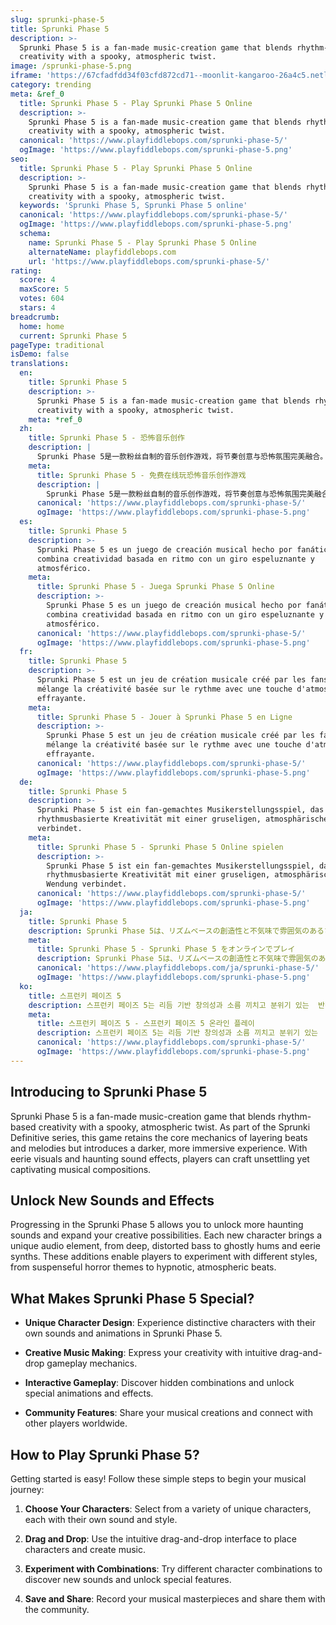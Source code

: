 ```yaml
---
slug: sprunki-phase-5
title: Sprunki Phase 5
description: >-
  Sprunki Phase 5 is a fan-made music-creation game that blends rhythm-based
  creativity with a spooky, atmospheric twist.
image: /sprunki-phase-5.png
iframe: 'https://67cfadfdd34f03cfd872cd71--moonlit-kangaroo-26a4c5.netlify.app/'
category: trending
meta: &ref_0
  title: Sprunki Phase 5 - Play Sprunki Phase 5 Online
  description: >-
    Sprunki Phase 5 is a fan-made music-creation game that blends rhythm-based
    creativity with a spooky, atmospheric twist.
  canonical: 'https://www.playfiddlebops.com/sprunki-phase-5/'
  ogImage: 'https://www.playfiddlebops.com/sprunki-phase-5.png'
seo:
  title: Sprunki Phase 5 - Play Sprunki Phase 5 Online
  description: >-
    Sprunki Phase 5 is a fan-made music-creation game that blends rhythm-based
    creativity with a spooky, atmospheric twist.
  keywords: 'Sprunki Phase 5, Sprunki Phase 5 online'
  canonical: 'https://www.playfiddlebops.com/sprunki-phase-5/'
  ogImage: 'https://www.playfiddlebops.com/sprunki-phase-5.png'
  schema:
    name: Sprunki Phase 5 - Play Sprunki Phase 5 Online
    alternateName: playfiddlebops.com
    url: 'https://www.playfiddlebops.com/sprunki-phase-5/'
rating:
  score: 4
  maxScore: 5
  votes: 604
  stars: 4
breadcrumb:
  home: home
  current: Sprunki Phase 5
pageType: traditional
isDemo: false
translations:
  en:
    title: Sprunki Phase 5
    description: >-
      Sprunki Phase 5 is a fan-made music-creation game that blends rhythm-based
      creativity with a spooky, atmospheric twist.
    meta: *ref_0
  zh:
    title: Sprunki Phase 5 - 恐怖音乐创作
    description: |
      Sprunki Phase 5是一款粉丝自制的音乐创作游戏，将节奏创意与恐怖氛围完美融合。体验黑暗沉浸式音乐创作体验！
    meta:
      title: Sprunki Phase 5 - 免费在线玩恐怖音乐创作游戏
      description: |
        Sprunki Phase 5是一款粉丝自制的音乐创作游戏，将节奏创意与恐怖氛围完美融合。创作黑暗音乐，探索恐怖美学！
      canonical: 'https://www.playfiddlebops.com/sprunki-phase-5/'
      ogImage: 'https://www.playfiddlebops.com/sprunki-phase-5.png'
  es:
    title: Sprunki Phase 5
    description: >-
      Sprunki Phase 5 es un juego de creación musical hecho por fanáticos que
      combina creatividad basada en ritmo con un giro espeluznante y
      atmosférico.
    meta:
      title: Sprunki Phase 5 - Juega Sprunki Phase 5 Online
      description: >-
        Sprunki Phase 5 es un juego de creación musical hecho por fanáticos que
        combina creatividad basada en ritmo con un giro espeluznante y
        atmosférico.
      canonical: 'https://www.playfiddlebops.com/sprunki-phase-5/'
      ogImage: 'https://www.playfiddlebops.com/sprunki-phase-5.png'
  fr:
    title: Sprunki Phase 5
    description: >-
      Sprunki Phase 5 est un jeu de création musicale créé par les fans qui
      mélange la créativité basée sur le rythme avec une touche d'atmosphère
      effrayante.
    meta:
      title: Sprunki Phase 5 - Jouer à Sprunki Phase 5 en Ligne
      description: >-
        Sprunki Phase 5 est un jeu de création musicale créé par les fans qui
        mélange la créativité basée sur le rythme avec une touche d'atmosphère
        effrayante.
      canonical: 'https://www.playfiddlebops.com/sprunki-phase-5/'
      ogImage: 'https://www.playfiddlebops.com/sprunki-phase-5.png'
  de:
    title: Sprunki Phase 5
    description: >-
      Sprunki Phase 5 ist ein fan-gemachtes Musikerstellungsspiel, das
      rhythmusbasierte Kreativität mit einer gruseligen, atmosphärischen Wendung
      verbindet.
    meta:
      title: Sprunki Phase 5 - Sprunki Phase 5 Online spielen
      description: >-
        Sprunki Phase 5 ist ein fan-gemachtes Musikerstellungsspiel, das
        rhythmusbasierte Kreativität mit einer gruseligen, atmosphärischen
        Wendung verbindet.
      canonical: 'https://www.playfiddlebops.com/sprunki-phase-5/'
      ogImage: 'https://www.playfiddlebops.com/sprunki-phase-5.png'
  ja:
    title: Sprunki Phase 5
    description: Sprunki Phase 5は、リズムベースの創造性と不気味で雰囲気のあるひねりを融合したファン制作の音楽制作ゲームです。
    meta:
      title: Sprunki Phase 5 - Sprunki Phase 5 をオンラインでプレイ
      description: Sprunki Phase 5は、リズムベースの創造性と不気味で雰囲気のあるひねりを融合したファン制作の音楽制作ゲームです。
      canonical: 'https://www.playfiddlebops.com/ja/sprunki-phase-5/'
      ogImage: 'https://www.playfiddlebops.com/sprunki-phase-5.png'
  ko:
    title: 스프런키 페이즈 5
    description: 스프런키 페이즈 5는 리듬 기반 창의성과 소름 끼치고 분위기 있는  반전을 혼합한 팬이 만든 음악 창작 게임입니다.
    meta:
      title: 스프런키 페이즈 5 - 스프런키 페이즈 5 온라인 플레이
      description: 스프런키 페이즈 5는 리듬 기반 창의성과 소름 끼치고 분위기 있는  반전을 혼합한 팬이 만든 음악 창작 게임입니다.
      canonical: 'https://www.playfiddlebops.com/sprunki-phase-5/'
      ogImage: 'https://www.playfiddlebops.com/sprunki-phase-5.png'
---
```


## Introducing to Sprunki Phase 5

Sprunki Phase 5 is a fan-made music-creation game that blends rhythm-based creativity with a spooky, atmospheric twist. As part of the Sprunki Definitive series, this game retains the core mechanics of layering beats and melodies but introduces a darker, more immersive experience. With eerie visuals and haunting sound effects, players can craft unsettling yet captivating musical compositions.

## Unlock New Sounds and Effects

Progressing in the Sprunki Phase 5 allows you to unlock more haunting sounds and expand your creative possibilities. Each new character brings a unique audio element, from deep, distorted bass to ghostly hums and eerie synths. These additions enable players to experiment with different styles, from suspenseful horror themes to hypnotic, atmospheric beats.

## What Makes Sprunki Phase 5 Special?

- **Unique Character Design**: Experience distinctive characters with their own sounds and animations in Sprunki Phase 5.

- **Creative Music Making**: Express your creativity with intuitive drag-and-drop gameplay mechanics.

- **Interactive Gameplay**: Discover hidden combinations and unlock special animations and effects.

- **Community Features**: Share your musical creations and connect with other players worldwide.

## How to Play Sprunki Phase 5?

Getting started is easy! Follow these simple steps to begin your musical journey:

1. **Choose Your Characters**: Select from a variety of unique characters, each with their own sound and style.

1. **Drag and Drop**: Use the intuitive drag-and-drop interface to place characters and create music.

1. **Experiment with Combinations**: Try different character combinations to discover new sounds and unlock special features.

1. **Save and Share**: Record your musical masterpieces and share them with the community.
